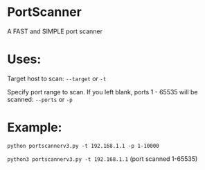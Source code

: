# PortScanner
A FAST and SIMPLE port scanner 

# Uses:
Target host to scan: `--target` or `-t`

Specify port range to scan. If you left blank, ports 1 - 65535 will be scanned: `--ports` or `-p`
# Example:
`python portscannerv3.py -t 192.168.1.1 -p 1-10000`

`python3 portscannerv3.py -t 192.168.1.1` (port scanned 1-65535)
